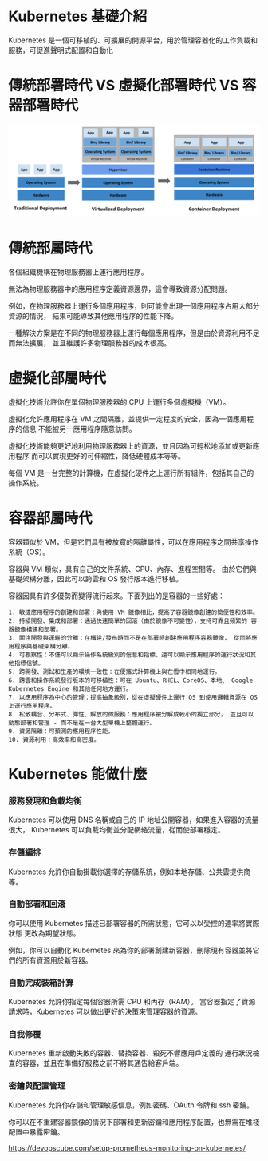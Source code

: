 # Kubernetes 基礎介紹  
Kubernetes 是一個可移植的、可擴展的開源平台，用於管理容器化的工作負載和服務，可促進聲明式配置和自動化  
# 傳統部署時代 VS 虛擬化部署時代 VS 容器部署時代
![Image text](https://github.com/Azathoth-1661/Kubernetes/blob/main/container_evolution.svg)
# 傳統部屬時代

各個組織機構在物理服務器上運行應用程序。   

無法為物理服務器中的應用程序定義資源邊界，這會導致資源分配問題。   

例如，在物理服務器上運行多個應用程序，則可能會出現一個應用程序占用大部分資源的情況， 結果可能導致其他應用程序的性能下降。  

一種解決方案是在不同的物理服務器上運行每個應用程序，但是由於資源利用不足而無法擴展， 並且維護許多物理服務器的成本很高。

# 虛擬化部屬時代

虛擬化技術允許你在單個物理服務器的 CPU 上運行多個虛擬機（VM）。  

虛擬化允許應用程序在 VM 之間隔離，並提供一定程度的安全，因為一個應用程序的信息 不能被另一應用程序隨意訪問。

虛擬化技術能夠更好地利用物理服務器上的資源，並且因為可輕松地添加或更新應用程序 而可以實現更好的可伸縮性，降低硬體成本等等。

每個 VM 是一台完整的計算機，在虛擬化硬件之上運行所有組件，包括其自己的操作系統。

# 容器部屬時代

容器類似於 VM，但是它們具有被放寬的隔離屬性，可以在應用程序之間共享操作系統（OS）。  

容器與 VM 類似，具有自己的文件系統、CPU、內存、進程空間等。 由於它們與基礎架構分離，因此可以跨雲和 OS 發行版本進行移植。

容器因具有許多優勢而變得流行起來。下面列出的是容器的一些好處：
```
1. 敏捷應用程序的創建和部署：與使用 VM 鏡像相比，提高了容器鏡像創建的簡便性和效率。
2. 持續開發、集成和部署：通過快速簡單的回滾（由於鏡像不可變性），支持可靠且頻繁的 容器鏡像構建和部署。
3. 關注開發與運維的分離：在構建/發布時而不是在部署時創建應用程序容器鏡像， 從而將應用程序與基礎架構分離。
4. 可觀察性：不僅可以顯示操作系統級別的信息和指標，還可以顯示應用程序的運行狀況和其他指標信號。
5. 跨開發、測試和生產的環境一致性：在便攜式計算機上與在雲中相同地運行。
6. 跨雲和操作系統發行版本的可移植性：可在 Ubuntu、RHEL、CoreOS、本地、 Google Kubernetes Engine 和其他任何地方運行。
7. 以應用程序為中心的管理：提高抽象級別，從在虛擬硬件上運行 OS 到使用邏輯資源在 OS 上運行應用程序。
8. 松散耦合、分布式、彈性、解放的微服務：應用程序被分解成較小的獨立部分， 並且可以動態部署和管理 - 而不是在一台大型單機上整體運行。
9. 資源隔離：可預測的應用程序性能。
10. 資源利用：高效率和高密度。
```

# Kubernetes 能做什麼

### 服務發現和負載均衡

Kubernetes 可以使用 DNS 名稱或自己的 IP 地址公開容器，如果進入容器的流量很大， Kubernetes 可以負載均衡並分配網絡流量，從而使部署穩定。

### 存儲編排

Kubernetes 允許你自動掛載你選擇的存儲系統，例如本地存儲、公共雲提供商等。

### 自動部署和回滾

你可以使用 Kubernetes 描述已部署容器的所需狀態，它可以以受控的速率將實際狀態 更改為期望狀態。  

例如，你可以自動化 Kubernetes 來為你的部署創建新容器，刪除現有容器並將它們的所有資源用於新容器。

### 自動完成裝箱計算

Kubernetes 允許你指定每個容器所需 CPU 和內存（RAM）。 當容器指定了資源請求時，Kubernetes 可以做出更好的決策來管理容器的資源。

### 自我修覆

Kubernetes 重新啟動失敗的容器、替換容器、殺死不響應用戶定義的 運行狀況檢查的容器，並且在準備好服務之前不將其通告給客戶端。

### 密鑰與配置管理

Kubernetes 允許你存儲和管理敏感信息，例如密碼、OAuth 令牌和 ssh 密鑰。

你可以在不重建容器鏡像的情況下部署和更新密鑰和應用程序配置，也無需在堆棧配置中暴露密鑰。

https://devopscube.com/setup-prometheus-monitoring-on-kubernetes/
